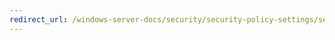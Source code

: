 ```yaml
---
redirect_url: /windows-server-docs/security/security-policy-settings/security-options/domain-controller-allow-server-operators-to-schedule-tasks.md
---
```

